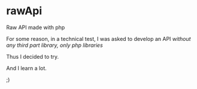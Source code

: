 # rawApi
Raw API made with php

For some reason, in a technical test, I was asked to develop an API *without any third part library, only php libraries*

Thus I decided to try.

And I learn a lot.

;)
